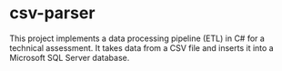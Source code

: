 # csv-parser
This project implements a data processing pipeline (ETL) in C# for a technical assessment. It takes data from a CSV file and inserts it into a Microsoft SQL Server database.
